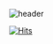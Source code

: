 ![header](https://capsule-render.vercel.app/api?type=Waving&text=Hello+I'm+Eunchong+Kim!+😀&fontSize=50&fontAlign=43&fontAlignY=30&fontColor=FFFFFF&desc=Backend+Engineer+🤖&descAlign=16&descAlignY=50&animation=fadeIn&height=180)

[![Hits](https://hits.seeyoufarm.com/api/count/incr/badge.svg?url=https%3A%2F%2Fgithub.com%2Fyang&count_bg=%237D7D7D&title_bg=%239185F3&icon=github.svg&icon_color=%23FFFFFF&title=wakatime&edge_flat=false)](https://hits.seeyoufarm.com)
